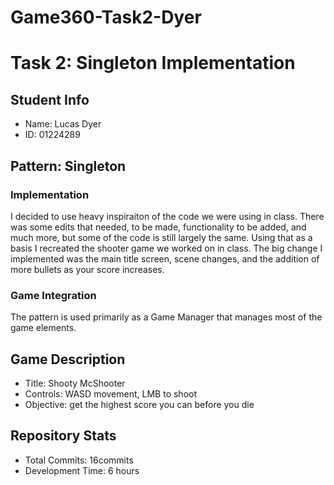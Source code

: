 # Game360-Task2-Dyer
# Task 2: Singleton Implementation

## Student Info
- Name: Lucas Dyer
- ID: 01224289

## Pattern: Singleton
### Implementation
I decided to use heavy inspiraiton of the code we were using in class. There was some edits that needed, to be made, functionality to be added, and much more, but some of the code is still largely the same. Using that as a basis I recreated the shooter game we worked on in class. The big change I implemented was the main title screen, scene changes, and the addition of more bullets as your score increases. 

### Game Integration
The pattern is used primarily as a Game Manager that manages most of the game elements. 

## Game Description
- Title: Shooty McShooter
- Controls: WASD movement, LMB to shoot
- Objective: get the highest score you can before you die

## Repository Stats
- Total Commits: 16commits
- Development Time: 6 hours
